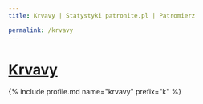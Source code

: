 ```yaml
---
title: Krvavy | Statystyki patronite.pl | Patromierz

permalink: /krvavy
---
```


# [Krvavy](https://patronite.pl/krvavy)

{% include profile.md name="krvavy" prefix="k" %}
